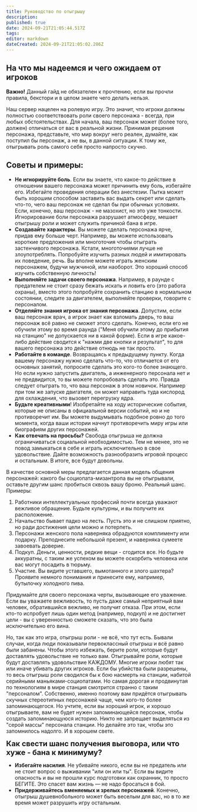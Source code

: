 ```yaml
---
title: Руководство по отыгрышу
description: 
published: true
date: 2024-09-21T21:05:44.517Z
tags: 
editor: markdown
dateCreated: 2024-09-21T21:05:02.286Z
---
```


## На что мы надеемся и чего ожидаем от игроков
**Важно!** Данный гайд не обязателен к прочтению, если вы прочли правила, бекстори и в целом знаете чего делать нельзя.

Наш сервер нацелен на ролевую игру. Это значит, что игроки должны полностью соответствовать роли своего персонажа - всегда, при любых обстоятельствах. Для начала, ваш персонаж может (более того, должен) отличаться от вас в реальной жизни. Принимая решения персонажа, представьте, что мир вокруг него реален, думайте, как поступил бы персонаж, а не вы, в данной ситуации. К тому же, отыгрывать роль самого себя просто напросто скучно.

## Советы и примеры:

- **Не игнорируйте боль**. Если вы знаете, что какое-то действие в отношении вашего персонажа может причинить ему боль, избегайте его. Избегайте проведения операции без анестезии. Пытка может быть хорошим способом заставить вас выдать секрет или сделать что-то, чего ваш персонаж не сделал бы при обычных условиях. Если, конечно, ваш персонаж - не мазохист, но это уже тонкости. Игнорирование боли персонажа разрушает атмосферу, мешает отыгрышу роли и может служить причиной бана в игре.
- **Создавайте характеры**. Вы можете сделать персонажа ярче, придав ему больше черт. Например, вы можете использовать короткие предложения или многоточия чтобы отыграть застенчивого персонажа. Кстати, многоточиями лучше не злоупотреблять. Попробуйте изучить разных людей и имитировать их поведение, речь. Вы вполне можете играть женским персонажем, будучи мужчиной, или наоборот. Это хороший способ изучить собственную личность!
- **Выполняйте задачи своего персонажа**. Например, в раунде с предателем не стоит сразу бежать искать и ловить его (это работа охраны), вместо этого попробуйте сохранить станцию в нормальном состоянии, следите за двигателем, выполняйте проверки, говорите с персоналом.
- **Отделяйте знания игрока от знания персонажа**. Допустим, если ваш персонаж врач, а игрок знает как взломать дверь, то ваш персонаж всё равно не сможет этого сделать. Конечно, если его не обучили этому во время раунда ("Меня обучили этому до прибытия на станцию" не допускается ни в какой форме). Если в игре какое-либо действие сводится к "нажми две кнопки и результат", то для вашего персонажа это действие отнюдь не так просто.
- **Работайте в команде**. Возвращаясь к предыдущему пункту. Когда вашему персонажу нужно сделать что-то, что отличается от его основных занятий, попросите сделать это кого-то более знающего. Но если нужно запустить двигатель, а инженерного персонала нет и не предвидится, то вы можете попробовать сделать это. Правда следует отыграть то, что ваш персонаж в этом новичок. Например при том же запуске двигателя, он может направить туда кислород для охлаждения, что вызовет перегрузку ядра.
- **Будьте креативными**! Изобретайте на ходу исторические события, которые не описаны в официальной версии событий, но и не противоречит им. Вы можете выдумывать подобное ровно до того момента, когда ваши истории начнут противоречить миру игры или биографиям других персонажей.
- **Как отвечать на просьбы?** Свобода отыгрыша не должна ограничиваться социальной необходимостью. Тем не менее, это не повод замыкаться в себе и играть исключительно в свое удовольствие. Дайте возможность разнообразить игровой процесс и остальным. В итоге, все будут довольны.

В качестве основной меры предлагается данная модель общения персонажей: какого бы социопата-мизантропа вы не отыгрывали, оставьте другим шанс пробиться сквозь вашу броню. Реальный шанс. Примеры:

1. Работники интеллектуальных профессий почти всегда уважают вежливое обращение. Будьте культурны, и вы получите их расположение.
2. Начальство бывает падко на лесть. Пусть это и не слишком приятно, но ради достижения цели можно и потерпеть.
3. Персонажи женского пола наверняка обрадуются комплименту или подарку. Преподнесите небольшой презент, и наверняка сумеете завоевать доверие.
4. Подкуп. Деньги, ценности, редкие вещи - сгодится все. Но будьте аккуратны, с таким же успехом вы можете оскорбить человека или вас могут посадить в тюрьму.
5. Участие. Вы видите уставшего, вымотанного и злого шахтера? Проявите немного понимания и принесите ему, например, бутылочку холодного пива.

Придумайте для своего персонажа черты, вызывающие его уважение. Если вы уважаете вежливость, то пусть даже самый неприятный вам человек, обратившийся вежливо, не получит отказа. При этом, если кто-то испробует лишь один метод (например, подкуп) и не достигнет цели - вы с уверенностью сможете сказать, что это была исключительно его вина.
<p>
Но, так как это игра, отыгрыш роли - не всё, что тут есть. Бывали случаи, когда люди показывали первоклассный отыгрыш и всё равно были забанены. Чтобы этого избежать, берите роли, которые будут доставлять удовольствие не только вам. Отыгрывайте роли, которые будут доставлять удовольствие КАЖДОМУ. Многие игроки любят так или иначе убивать других игроков. Если бы убийства были разрешены, то весь отыгрыш роли сводился бы к бою насмерть на станции, набитой серийными маньяками-социопатами. Но самая дорогая и продвинутая по технологиям в мире станция смотрится странно с таким "персоналом". Собственно, именно поэтому вам придётся отыгрывать скучных стереотипных персонажей чаще, чем кого-то более запоминающегося. Но учтите, если вы хороший игрок, и хорошо отыгрываете, вам не будет нужен запоминающейся персонаж, чтобы создать запоминающуюся историю. Никто не запрещает выделяться из "серой массы" персонала станции. Но делайте это так, чтобы это запомнилось надолго. И в хорошем свете.


<b style="font-size: 20px;">Как свести шанс получения выговора, или что хуже - бана к минимуму?</b>
- **Избегайте насилия**. Не убивайте никого, если вы не предатель или не стоит вопрос о выживании "или он или ты". Если вы видите опасность и вы не прошли курс подготовки как охранник, то просто БЕГИТЕ. Это спасет вам жизнь — не надо бросаться в бой.
- **Придерживайтесь вменяемых и зрелых персонажей**. Конечно, отыгрыш душевнобольного может быть веселым для вас, но в то же время может разрушить игру остальным.



